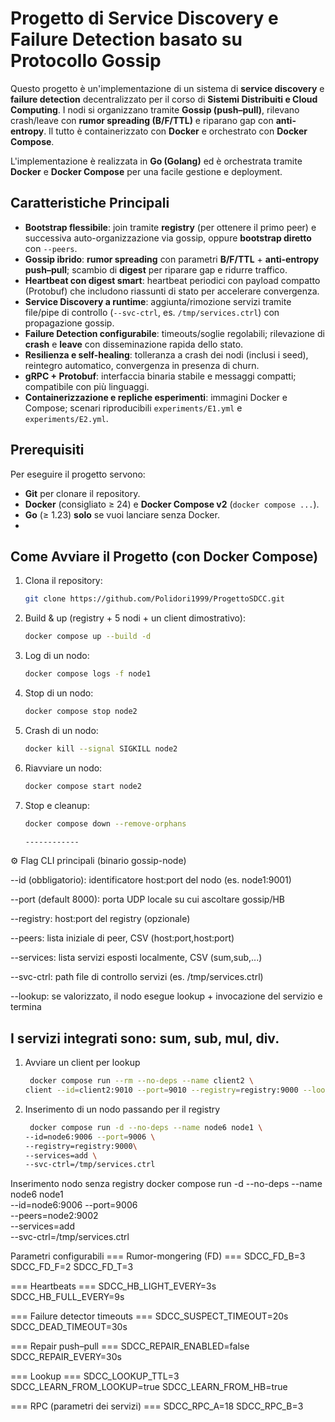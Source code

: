 Progetto di Service Discovery e Failure Detection basato su Protocollo Gossip
============================================================================
Questo progetto è un'implementazione di un sistema di **service discovery** e **failure detection** decentralizzato per il corso di **Sistemi Distribuiti e Cloud Computing**. I nodi si organizzano tramite **Gossip (push–pull)**, rilevano crash/leave con **rumor spreading (B/F/TTL)** e riparano gap con **anti-entropy**. Il tutto è containerizzato con **Docker** e orchestrato con **Docker Compose**.

L'implementazione è realizzata in **Go (Golang)** ed è orchestrata tramite **Docker** e **Docker Compose** per una facile gestione e deployment.

Caratteristiche Principali
--------------------------
- **Bootstrap flessibile**: join tramite **registry** (per ottenere il primo peer) e successiva auto-organizzazione via gossip, oppure **bootstrap diretto** con `--peers`.
- **Gossip ibrido**: **rumor spreading** con parametri **B/F/TTL** + **anti-entropy push–pull**; scambio di **digest** per riparare gap e ridurre traffico.
- **Heartbeat con digest smart**: heartbeat periodici con payload compatto (Protobuf) che includono riassunti di stato per accelerare convergenza.
- **Service Discovery a runtime**: aggiunta/rimozione servizi tramite file/pipe di controllo (`--svc-ctrl`, es. `/tmp/services.ctrl`) con propagazione gossip.
- **Failure Detection configurabile**: timeouts/soglie regolabili; rilevazione di **crash** e **leave** con disseminazione rapida dello stato.
- **Resilienza e self-healing**: tolleranza a crash dei nodi (inclusi i seed), reintegro automatico, convergenza in presenza di churn.
- **gRPC + Protobuf**: interfaccia binaria stabile e messaggi compatti; compatibile con più linguaggi.
- **Containerizzazione e repliche esperimenti**: immagini Docker e Compose; scenari riproducibili `experiments/E1.yml` e `experiments/E2.yml`.

Prerequisiti
------------
Per eseguire il progetto servono:
- **Git** per clonare il repository.
- **Docker** (consigliato ≥ 24) e **Docker Compose v2** (`docker compose ...`).
- **Go** (≥ 1.23) **solo** se vuoi lanciare senza Docker.
- 
Come Avviare il Progetto (con Docker Compose)
---------------------------------------------

1. Clona il repository:

   ```bash
   git clone https://github.com/Polidori1999/ProgettoSDCC.git

2. Build & up (registry + 5 nodi + un client dimostrativo):  
   ```bash
   docker compose up --build -d

3. Log di un nodo:
   ```bash
   docker compose logs -f node1  
4. Stop di un nodo:
   ```bash
   docker compose stop node2  
5. Crash di un nodo:  
   ```bash
   docker kill --signal SIGKILL node2
6. Riavviare un nodo:
   ```bash
   docker compose start node2
7. Stop e cleanup:
   ```bash
   docker compose down --remove-orphans

   ------------
⚙️ Flag CLI principali (binario gossip-node)

--id (obbligatorio): identificatore host:port del nodo (es. node1:9001)

--port (default 8000): porta UDP locale su cui ascoltare gossip/HB

--registry: host:port del registry (opzionale)

--peers: lista iniziale di peer, CSV (host:port,host:port)

--services: lista servizi esposti localmente, CSV (sum,sub,...)

--svc-ctrl: path file di controllo servizi (es. /tmp/services.ctrl)

--lookup: se valorizzato, il nodo esegue lookup + invocazione del servizio e termina

I servizi integrati sono: sum, sub, mul, div.
-----------------
1. Avviare un client per lookup
   ```bash
    docker compose run --rm --no-deps --name client2 \
   client --id=client2:9010 --port=9010 --registry=registry:9000 --lookup=div

2. Inserimento di un nodo passando per il registry
   ```bash
    docker compose run -d --no-deps --name node6 node1 \
   --id=node6:9006 --port=9006 \
   --registry=registry:9000\
   --services=add \
   --svc-ctrl=/tmp/services.ctrl

Inserimento nodo senza registry
 docker compose run -d --no-deps --name node6 node1 \
   --id=node6:9006 --port=9006 \
   --peers=node2:9002 \
   --services=add \
   --svc-ctrl=/tmp/services.ctrl


Parametri configurabili
=== Rumor-mongering (FD) ===
SDCC_FD_B=3  
SDCC_FD_F=2
SDCC_FD_T=3

=== Heartbeats ===
SDCC_HB_LIGHT_EVERY=3s
SDCC_HB_FULL_EVERY=9s

=== Failure detector timeouts ===
SDCC_SUSPECT_TIMEOUT=20s
SDCC_DEAD_TIMEOUT=30s

=== Repair push–pull ===
SDCC_REPAIR_ENABLED=false
SDCC_REPAIR_EVERY=30s

=== Lookup ===
SDCC_LOOKUP_TTL=3
SDCC_LEARN_FROM_LOOKUP=true
SDCC_LEARN_FROM_HB=true

=== RPC (parametri dei servizi) ===
SDCC_RPC_A=18
SDCC_RPC_B=3

